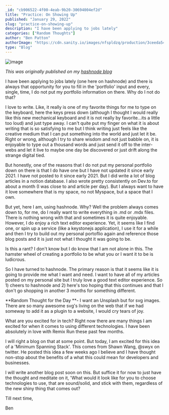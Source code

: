 ```yaml
---
_id: "cb906522-4f00-4eab-9b20-30694004ef2d"
title: "Practice: On Showing Up"
published: "January 29, 2022"
slug: "practice-on-showing-up"
description: "I have been applying to jobs lately"
categories: ["Random Thoughts"]
author: "Ben Patton"
authorImage: "https://cdn.sanity.io/images/nfspldzq/production/3ceeda54221c7c0614ecc51f955c7be39a1da34e-512x512.jpg"
type: "Blog"
---
```


![image](https://cdn.sanity.io/images/nfspldzq/production/466af7e916b761970f8c5cd80b3b34552db297bb-1600x840.png?w=800)

_This was originally published on my [hashnode blog](https://benapatton.hashnode.dev/practice-on-showing-up)_

I have been applying to jobs lately (one here on hashnode) and there is always that opportunity for you to fill in the 'portfolio' input and every, single, time, I do not put my portfolio information on there. Why do I not do that?

I love to write. Like, it really is one of my favorite things for me to type on the keyboard, here the keys press down (although I thought I would really like this new mechanical keyboard and it is not really by favorite...its a little too loud) and just type away. I can't quite put my finger on what it is about writing that is so satisfying to me but I think writing just feels like the creative medium that I can put something into the world and just let it be. Right or wrong, although I try to share wisdom and not just babble on, it is enjoyable to type out a thousand words and just send it off to the inter-webs and let it live to maybe one day be discovered or just drift along the strange digital tied.

But honestly, one of the reasons that I do not put my personal portfolio down on there is that I do have one but I have not updated it since early 2021. I have not posted to it since early 2021. But I did write a lot of blog articles in a notion database. I also wrote pretty consistently on Dev.to for about a month (I was close to and article per day). But I always want to have it love somewhere that is my space, no not Myspace, but a space that I own.

But yet, here I am, using hashnode. Why? Well the problem always comes down to, for me, do I really want to write everything in .md or .mdx files. There is nothing wrong with that and sometimes it is quite enjoyable. However, I do enjoy a rich text editor experience. Yet, it seems like I find one, or spin up a service (like a keystonejs application), I use it for a while and then I try to build out my personal portoflio again and reference those blog posts and it is just not what I thought it was going to be.

Is this a rant? I don't know but I do know that I am not alone in this. The hamster wheel of creating a portfolio to be what you or I want it to be is ludicrous.

So I have turned to hashnode. The primary reason is that it seems like it is going to provide me what I want and need. I want to have all of my articles posted on my personal site but I truly love a good text editor experience. So 1) cheers to hashnode and 2) here's too hoping that this continues and that I don't go shopping in another 3 months for something different.

**Random Thought for the Day **- I want an Unsplash but for svg images. There are so many awesome svg's living on the web that if we had someway to add it as a plugin to a website, I would cry tears of joy.

What are you excited for in tech? Right now there are many things I am excited for when it comes to using different technologies. I have been absolutely in love with Remix Run these past few months.

I will right a blog on that at some point. But today, I am excited for this idea of a 'Minimum Spanning Stack'. This comes from Shawn Wang, @swyx on twitter. He posted this idea a few weeks ago I believe and I have thought non-stop about the benefits of a what this could mean for developers and businesses.

I will write another blog post soon on this. But suffice it for now to just have the thought and meditate on it, 'What would it look like for you to choose technologies to use, that are sound/solid, and stick with them, regardless of the new shiny thing that comes out?

Till next time,

Ben
